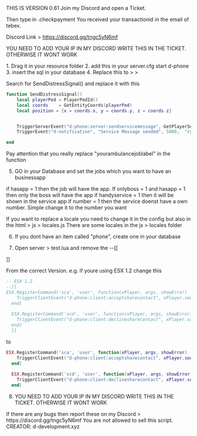 <IMPORTANT>
THIS IS VERSION 0.61
Join my Discord and open a Ticket.

Then type in .checkpayment <YOURTRANCSACTIONID>
You received your transactionid in the email of tebex.

Discord Link  > https://discord.gg/tngc5yN6mf

YOU NEED TO ADD YOUR IP IN MY DISCORD WRITE THIS IN THE TICKET. OTHERWISE IT WONT WORK

<INSTALLATION>
1. Drag it in your resource folder 
2. add this in your server.cfg
 start d-phone
3. insert the sql in your database
4. Replace this to <esx_ambulancejob> > <client> > <main.lua>

Search for SendDistressSignal() and replace it with this

```lua
function SendDistressSignal()
	local playerPed = PlayerPedId()
	local coords    = GetEntityCoords(playerPed)
	local position = {x = coords.x, y = coords.y, z = coords.z}


	TriggerServerEvent("d-phone:server:sendservicemessage", GetPlayerServerId(PlayerId()), "Unconscious person", "yourambulancejoblabel", 0, 1, position, "5")
	TriggerEvent("d-notification", "Service Message sended", 5000,  "rgba(255, 0, 0, 0.8)")

end
```

Pay attention that you really replace "yourambulancejoblabel" in the function

5. GO in your Database and set the jobs which you want to have an businessapp

if hasapp = 1 then the job will have the app.
If onlyboss = 1 and hasapp = 1 then only the boss will have the app
if handyservice = 1 then it will be shown in the service app
if number = 1 then the service doenst have a own number. Simple change it to the number you want


If you want to replace a locale you need to change it in the config but also in the html > js > locales.js
There are some locales in the js > locales folder

6. If you dont have an item called "phone", create one in your database

7. Open server > test.lua and remove the 
--[[

]]

From the correct Version.
e.g. if youre using ESX 1.2 change this
```lua
-- ESX 1.2
--[[
ESX.RegisterCommand('sca', 'user', function(xPlayer, args, showError)
    TriggerClientEvent("d-phone:client:acceptsharecontact", xPlayer.source)
  end)
  
  ESX.RegisterCommand('scd', 'user', function(xPlayer, args, showError)
    TriggerClientEvent("d-phone:client:declinesharecontact", xPlayer.source)
  end)
  ]]
  ```
  to
```lua
ESX.RegisterCommand('sca', 'user', function(xPlayer, args, showError)
    TriggerClientEvent("d-phone:client:acceptsharecontact", xPlayer.source)
  end)
  
  ESX.RegisterCommand('scd', 'user', function(xPlayer, args, showError)
    TriggerClientEvent("d-phone:client:declinesharecontact", xPlayer.source)
  end)
  ```

 
8. YOU NEED TO ADD YOUR IP IN MY DISCORD WRITE THIS IN THE TICKET. OTHERWISE IT WONT WORK

<Support>
If there are any bugs then report these on my Discord > https://discord.gg/tngc5yN6mf

 <RIGHTS>
 You are not allowed to sell this script. 
 CREATOR: d-development.xyz
